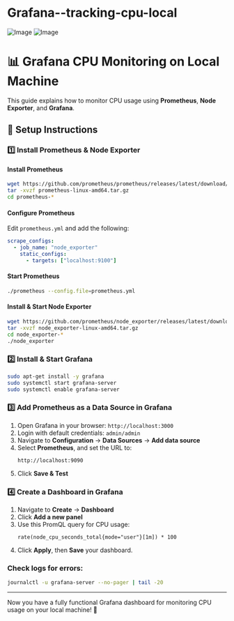﻿# Grafana--tracking-cpu-local

![Image](https://github.com/user-attachments/assets/565138ef-7bb9-4193-b058-008c75ba7523)
![Image](https://github.com/user-attachments/assets/f7cd2536-c772-44ba-87cf-60e9635eb902)


 # 📊 Grafana CPU Monitoring on Local Machine

This guide explains how to monitor CPU usage using **Prometheus**, **Node Exporter**, and **Grafana**.

## 🚀 Setup Instructions

### 1️⃣ Install Prometheus & Node Exporter

#### Install Prometheus
```sh
wget https://github.com/prometheus/prometheus/releases/latest/download/prometheus-linux-amd64.tar.gz
tar -xvzf prometheus-linux-amd64.tar.gz
cd prometheus-*
```

#### Configure Prometheus
Edit `prometheus.yml` and add the following:
```yaml
scrape_configs:
  - job_name: "node_exporter"
    static_configs:
      - targets: ["localhost:9100"]
```

#### Start Prometheus
```sh
./prometheus --config.file=prometheus.yml
```

#### Install & Start Node Exporter
```sh
wget https://github.com/prometheus/node_exporter/releases/latest/download/node_exporter-linux-amd64.tar.gz
tar -xvzf node_exporter-linux-amd64.tar.gz
cd node_exporter-*
./node_exporter
```

### 2️⃣ Install & Start Grafana
```sh
sudo apt-get install -y grafana
sudo systemctl start grafana-server
sudo systemctl enable grafana-server
```

### 3️⃣ Add Prometheus as a Data Source in Grafana
1. Open Grafana in your browser: `http://localhost:3000`
2. Login with default credentials: `admin/admin`
3. Navigate to **Configuration** → **Data Sources** → **Add data source**
4. Select **Prometheus**, and set the URL to:
   ```
   http://localhost:9090
   ```
5. Click **Save & Test**

### 4️⃣ Create a Dashboard in Grafana
1. Navigate to **Create** → **Dashboard**
2. Click **Add a new panel**
3. Use this PromQL query for CPU usage:
   ```promql
   rate(node_cpu_seconds_total{mode="user"}[1m]) * 100
   ```
4. Click **Apply**, then **Save** your dashboard.


### Check logs for errors:
```sh
journalctl -u grafana-server --no-pager | tail -20
```

---

Now you have a fully functional Grafana dashboard for monitoring CPU usage on your local machine! 🚀


